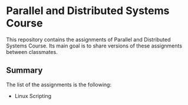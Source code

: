 # Parallel and Distributed Systems Course

This repository contains the assignments of Parallel and Distributed Systems Course. Its main goal is to share versions of these assignments between classmates.

## Summary

The list of the assignments is the following:

*  Linux Scripting
